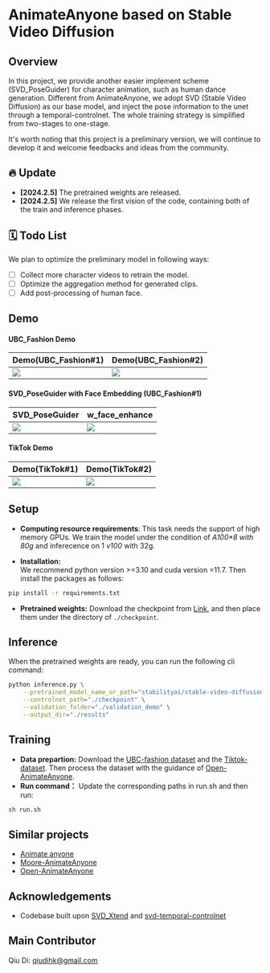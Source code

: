 # AnimateAnyone based on Stable Video Diffusion

## Overview
In this project, we provide another easier implement scheme (SVD_PoseGuider) for character animation, such as human dance generation. Different from AnimateAnyone, we adopt SVD (Stable Video Diffusion) as our base model, and inject the pose information to the unet through a temporal-controlnet. The whole training strategy is simplified from two-stages to one-stage.

It's worth noting that this project is a preliminary version, we will continue to develop it and welcome feedbacks and ideas from the community. 

## 🔥 Update
- **[2024.2.5]** The pretrained weights are released.
- **[2024.2.5]** We release the first vision of the code, containing both of the train and inference phases.

## 🗓️ Todo List
We plan to optimize the preliminary model in following ways:
- [ ] Collect more character videos to retrain the model.
- [ ] Optimize the aggregation method for generated clips.
- [ ] Add post-processing of human face.

## Demo
#### UBC_Fashion Demo
| Demo(UBC_Fashion#1)  | Demo(UBC_Fashion#2) |
| ------------- | ------------- |
| ![](assets/ubc1.gif)  | ![](assets/ubc2.gif) |

#### SVD_PoseGuider with Face Embedding (UBC_Fashion#1)
| SVD_PoseGuider  | w_face_enhance  |
| ------------- | ----- |
| ![](assets/ubc1.gif)| ![](assets/ubc1_face_enhance.gif)|

#### TikTok Demo
| Demo(TikTok#1)  | Demo(TikTok#2)|
| ------------- | ------------- |
| ![](assets/tiktok1.gif)|![](assets/tiktok2.gif)|

## Setup
- **Computing resource requirements**: This task needs the support of high memory GPUs. We train the model under the condition of  *A100\*8 with 80g* and inferecence on 1 *v100* with 32g.

- **Installation:**  
We recommend python version >=3.10 and cuda version =11.7. Then install the packages as follows:
```bash
pip install -r requirements.txt
```
- **Pretrained weights:** Download the checkpoint from [Link](https://huggingface.co/dddq/SVD_PoseGuider_v1), and then place them under the directory of `./checkpoint`.

## Inference
 When the pretrained weights are ready, you can run the following cli command:
```bash
python inference.py \
    --pretrained_model_name_or_path="stabilityai/stable-video-diffusion-img2vid-xt" \
    --controlnet_path="./checkpoint" \
    --validation_folder="./validation_demo" \
    --output_dir="./results" 
```
 
## Training
- **Data prepartion:**
Download the [UBC-fashion dataset](https://vision.cs.ubc.ca/datasets/fashion/) and the [Tiktok-dataset](https://www.yasamin.page/hdnet_tiktok#h.jr9ifesshn7v). Then process the dataset with the guidance of [Open-AnimateAnyone](https://github.com/guoqincode/Open-AnimateAnyone?tab=readme-ov-file).  
- **Run command：**
Update the corresponding paths in run.sh and then run:
```bash
sh run.sh
```



<!-- ## Notes
- **Focus on Central Object:** The system tends to extract motion features primarily from a central object and, occasionally, from the background. It's best to avoid overly complex motion or obscure objects.
- **Simplicity in Motion:** Stick to motions that svd can handle well without the controlnet. This ensures it will be able to apply the motion. -->

<!-- ## Training
My example training config is configured like this:
```
accelerate launch train_svd.py \
 --pretrained_model_name_or_path="stabilityai/stable-video-diffusion-img2vid" \
 --output_dir="model_out" \
 --csv_path="path-to-your-csv" \
 --video_folder="path-to-your-videos" \
 --depth_folder="path-to-your-depth" \
 --motion_folder="path-to-your-motion" \
 --validation_image_folder="./validation_demo/rgb" \
 --validation_control_folder="./validation_demo/depth" \
 --width=512 \
 --height=512 \
 --learning_rate=2e-5 \
 --per_gpu_batch_size=8 \
 --num_train_epochs=5 \
 --mixed_precision="fp16" \
 --gradient_accumulation_steps=2 \
 --checkpointing_steps=2000 \
 --validation_steps=400 \
 --gradient_checkpointing
``` -->
## Similar projects
- [Animate anyone](https://github.com/HumanAIGC/AnimateAnyone)
- [Moore-AnimateAnyone](https://github.com/MooreThreads/Moore-AnimateAnyone/tree/master)
- [Open-AnimateAnyone](https://github.com/guoqincode/Open-AnimateAnyone?tab=readme-ov-file)


## Acknowledgements
- Codebase built upon [SVD_Xtend](https://github.com/pixeli99/SVD_Xtend) and [svd-temporal-controlnet](https://github.com/CiaraStrawberry/svd-temporal-controlnet)

## Main Contributor
Qiu Di: qiudihk@gmail.com
